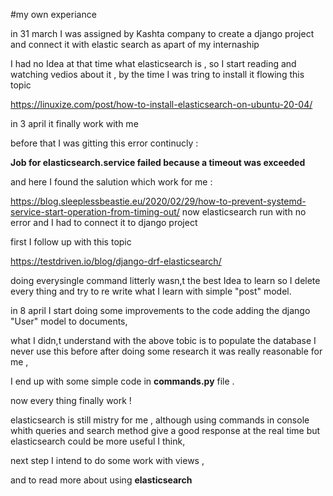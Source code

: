 #my own experiance 

in 31 march  I was assigned by Kashta company to create a django project and connect it with elastic search as apart of my internaship

I had no Idea at that time what elasticsearch is , so I start reading and watching vedios about it , by the time I was tring to install it flowing this topic 

https://linuxize.com/post/how-to-install-elasticsearch-on-ubuntu-20-04/


in 3 april it finally work with me 

before that I was gitting this error continucly :

__Job for elasticsearch.service failed because a timeout was exceeded__

and here I found the salution which work for me :

https://blog.sleeplessbeastie.eu/2020/02/29/how-to-prevent-systemd-service-start-operation-from-timing-out/
 now elasticsearch run with no error and I had to connect it to django project 

first I follow up with this topic 

https://testdriven.io/blog/django-drf-elasticsearch/

doing everysingle command litterly wasn,t the best Idea to learn so I delete every thing and try to re write what I learn with simple "post" model.


in 8 april I start doing some improvements to the code adding  the django "User" model to documents,

what I didn,t understand with the above tobic is to populate the database I never use this before 
after doing some research it was really reasonable for me ,

I end up with some simple code in __commands.py__ file .

now every thing finally  work !


elasticsearch is still mistry for me , although using commands in console whith queries and search method give a good response at the real time but elasticsearch could be more useful I think,

next step I intend to do some work with views ,

and to read more about using __elasticsearch__
